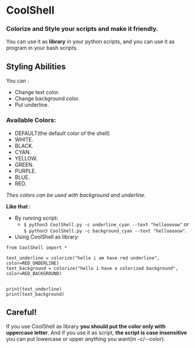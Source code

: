 # CoolShell
### Colorize and Style your scripts and make it friendly.
You can use it as **library** in your python scripts,
and you can use it as program in your bash scripts.

## Styling Abilities
You can :
+ Change text color.
+ Change background color.
+ Put underline.

### Available Colors:
+ DEFAULT(the default color of the shell)
+ WHITE.
+ BLACK.
+ CYAN.
+ YELLOW.
+ GREEN.
+ PURPLE.
+ BLUE.
+ RED.



_Thes colors can be used with background and underline._

**Like that :**
+ By running script:
    + `$ python3 CoolShell.py -c underline_cyan --text "hellooooow"` or `$ python3 CoolShell.py -c background_cyan --text "hellooooow"`.
+ Using CoolShell as library:
```
from CoolShell import *

text_underline = colorize("hello i am have red underline", color=RED_UNDERLINE)
text_background = colorize("hello i have a colorized background", color=RED_BACKGROUND)


print(text_underline)
print(text_background)
```



## Careful!
If you use CoolShell as library **you should put the color only with uppercase letter**.
And if you use it as script, **the script is case insensitive** you can put lowercase or upper anything you want(in -c/--color).

